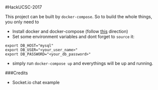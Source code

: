 #HackUCSC-2017

This project can be built by `docker-compose`. So to build the whole things, you only need to
* Install docker and docker-compose (follow [this](https://www.digitalocean.com/community/tutorials/how-to-install-and-use-docker-on-ubuntu-16-04) direction)
* Set some environment variables and dont forget to `source` it:
```
export DB_HOST="mysql"
export DB_USER="<your_user_name>"
export DB_PASSWORD="<your_db_password>"
```	
* simply run `docker-compose up` and everythings will be up and running.

###Credits
- Socket.io chat example 



